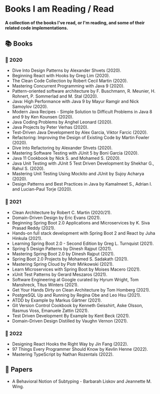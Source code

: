# Books I am Reading / Read

#### A collection of the books I've read, or I'm reading, and some of their related code implementations.

## 📚 Books

### 📅 2020

* Dive Into Design Patterns by Alexander Shvets (2020).
* Beginning React with Hooks by Greg Lim (2020).
* The Clean Code Collection by Robert Cecil Martin (2020).
* Mastering Concurrent Programming with Java 9 (2020).
* Pattern-oriented software architecture by F. Buschmann, R. Meunier, H. Rohnert, P. Sommerlad and M. Stal (2020).
* Java: High Performance with Java 9 by Mayur Ramgir and Nick Samoylov (2020).
* Modern Java Recipes - Simple Solution to Difficult Problems in Java 8 and 9 by Ken Kounsen (2020).
* Java Coding Problems by Anghel Leonard (2020).
* Java Projects by Peter Verhas (2020).
* Test-Driven Java Development by Alex Garcia, Viktor Farcic (2020).
* Refactoring: Improving the Design of Existing Code by Martin Fowler (2020).
* Dive Into Refactoring by Alexander Shvets (2020).
* Mastering Software Testing with JUnit 5 by Boni Garcia (2020).
* Java 11 Cookbook by Nick S. and Mohamed S. (2020).
* Java Unit Testing with JUnit 5 Test Driven Development by Shekhar G., Rahul S. (2020).
* Mastering Unit Testing Using Mockito and JUnit by Sujoy Acharya (2020).
* Design Patterns and Best Practices in Java by Kamalmeet S., Adrian I. and Lucian-Paul Torje (2020).

### 📅 2021

* Clean Architecture by Robert C. Martin (2020/21).
* Domain-Driven Design by Eric Evans (2021).
* Beginning Spring Boot 2.0 Applications and Microservices by K. Siva Prasad Reddy (2021).
* Hands-on full stack development with Spring Boot 2 and React by Juha Hinkula (2021).
* Learning Spring Boot 2.0 - Second Edition by Greg L. Turnquist (2021).
* Spring 5 Design Patterns by Dinesh Rajput (2021).
* Mastering Spring Boot 2.0 by Dinesh Rajput (2021).
* Spring Boot 2.0 Projects by Mohamed S. Sadakath (2021).
* Mastering Spring Cloud by Piotr Mińkowski (2021).
* Learn Microservices with Spring Boot by Moises Macero (2021).
* xUnit Test Patterns by Gerard Meszaros (2021).
* Software Engineering at Google curated by Hyrum Wright, Tom Manshreck, Titus Winters (2021).
* Get Your Hands Dirty on Clean Architecture by Tom Homberg (2021).
* PostgreSQL Up and Running by Regina Obe and Leo Hsu (2021).
* ATDD by Example by Markus Gärtner (2021).
* Git Version Control Cookbook by Kenneth Geisshirt, Aske Olsson, Rasmus Voss, Emanuele Zattin (2021).
* Test Driven Development By Example by Kent Beck (2021).
* Domain-Driven Design Distilled by Vaughn Vernon (2021).

### 📅 2022

* Designing React Hooks the Right Way by Jin Fang (2022).
* 97 Things Every Programmer Should Know by Kevlin Henne (2022).
* Mastering TypeScript by Nathan Rozentals (2022).

## 📰 Papers

* A Behavioral Notion of Subtyping - Barbarah Liskov and Jeannette M. Wing.
